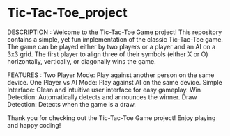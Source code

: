 # Tic-Tac-Toe_project
DESCRIPTION :
Welcome to the Tic-Tac-Toe Game project! This repository contains a simple, yet fun implementation of the classic Tic-Tac-Toe game. The game can be played either by two players or a player and an AI on a 3x3 grid. The first player to align three of their symbols (either X or O) horizontally, vertically, or diagonally wins the game.

FEATURES :
Two Player Mode: Play against another person on the same device.
One Player vs AI Mode: Play against AI on the same device.
Simple Interface: Clean and intuitive user interface for easy gameplay.
Win Detection: Automatically detects and announces the winner.
Draw Detection: Detects when the game is a draw.

Thank you for checking out the Tic-Tac-Toe Game project! Enjoy playing and happy coding!


